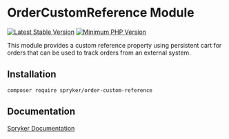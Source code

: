 # OrderCustomReference Module
[![Latest Stable Version](https://poser.pugx.org/spryker/order-custom-reference/v/stable.svg)](https://packagist.org/packages/spryker/order-custom-reference)
[![Minimum PHP Version](https://img.shields.io/badge/php-%3E%3D%208.1-8892BF.svg)](https://php.net/)

This module provides a custom reference property using persistent cart for orders that can be used to track orders from an external system.

## Installation

```
composer require spryker/order-custom-reference
```

## Documentation

[Spryker Documentation](https://docs.spryker.com)
